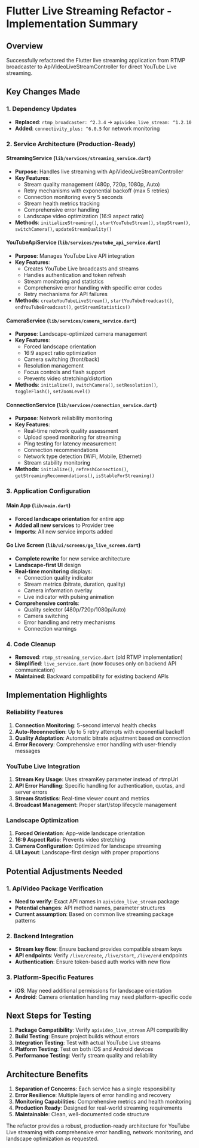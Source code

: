 # Flutter Live Streaming Refactor - Implementation Summary

## Overview
Successfully refactored the Flutter live streaming application from RTMP broadcaster to ApiVideoLiveStreamController for direct YouTube Live streaming.

## Key Changes Made

### 1. Dependency Updates
- **Replaced**: `rtmp_broadcaster: ^2.3.4` → `apivideo_live_stream: ^1.2.10`
- **Added**: `connectivity_plus: ^6.0.5` for network monitoring

### 2. Service Architecture (Production-Ready)

#### StreamingService (`lib/services/streaming_service.dart`)
- **Purpose**: Handles live streaming with ApiVideoLiveStreamController
- **Key Features**:
  - Stream quality management (480p, 720p, 1080p, Auto)
  - Retry mechanisms with exponential backoff (max 5 retries)
  - Connection monitoring every 5 seconds
  - Stream health metrics tracking
  - Comprehensive error handling
  - Landscape video optimization (16:9 aspect ratio)
- **Methods**: `initializeStreaming()`, `startYouTubeStream()`, `stopStream()`, `switchCamera()`, `updateStreamQuality()`

#### YouTubeApiService (`lib/services/youtube_api_service.dart`)
- **Purpose**: Manages YouTube Live API integration
- **Key Features**:
  - Creates YouTube Live broadcasts and streams
  - Handles authentication and token refresh
  - Stream monitoring and statistics
  - Comprehensive error handling with specific error codes
  - Retry mechanisms for API failures
- **Methods**: `createYouTubeLiveStream()`, `startYouTubeBroadcast()`, `endYouTubeBroadcast()`, `getStreamStatistics()`

#### CameraService (`lib/services/camera_service.dart`)
- **Purpose**: Landscape-optimized camera management
- **Key Features**:
  - Forced landscape orientation
  - 16:9 aspect ratio optimization
  - Camera switching (front/back)
  - Resolution management
  - Focus controls and flash support
  - Prevents video stretching/distortion
- **Methods**: `initialize()`, `switchCamera()`, `setResolution()`, `toggleFlash()`, `setZoomLevel()`

#### ConnectionService (`lib/services/connection_service.dart`)
- **Purpose**: Network reliability monitoring
- **Key Features**:
  - Real-time network quality assessment
  - Upload speed monitoring for streaming
  - Ping testing for latency measurement
  - Connection recommendations
  - Network type detection (WiFi, Mobile, Ethernet)
  - Stream stability monitoring
- **Methods**: `initialize()`, `refreshConnection()`, `getStreamingRecommendations()`, `isStableForStreaming()`

### 3. Application Configuration

#### Main App (`lib/main.dart`)
- **Forced landscape orientation** for entire app
- **Added all new services** to Provider tree
- **Imports**: All new service imports added

#### Go Live Screen (`lib/ui/screens/go_live_screen.dart`)
- **Complete rewrite** for new service architecture
- **Landscape-first UI** design
- **Real-time monitoring** displays:
  - Connection quality indicator
  - Stream metrics (bitrate, duration, quality)
  - Camera information overlay
  - Live indicator with pulsing animation
- **Comprehensive controls**:
  - Quality selector (480p/720p/1080p/Auto)
  - Camera switching
  - Error handling and retry mechanisms
  - Connection warnings

### 4. Code Cleanup
- **Removed**: `rtmp_streaming_service.dart` (old RTMP implementation)
- **Simplified**: `live_service.dart` (now focuses only on backend API communication)
- **Maintained**: Backward compatibility for existing backend APIs

## Implementation Highlights

### Reliability Features
1. **Connection Monitoring**: 5-second interval health checks
2. **Auto-Reconnection**: Up to 5 retry attempts with exponential backoff
3. **Quality Adaptation**: Automatic bitrate adjustment based on connection
4. **Error Recovery**: Comprehensive error handling with user-friendly messages

### YouTube Live Integration
1. **Stream Key Usage**: Uses streamKey parameter instead of rtmpUrl
2. **API Error Handling**: Specific handling for authentication, quotas, and server errors
3. **Stream Statistics**: Real-time viewer count and metrics
4. **Broadcast Management**: Proper start/stop lifecycle management

### Landscape Optimization
1. **Forced Orientation**: App-wide landscape orientation
2. **16:9 Aspect Ratio**: Prevents video stretching
3. **Camera Configuration**: Optimized for landscape streaming
4. **UI Layout**: Landscape-first design with proper proportions

## Potential Adjustments Needed

### 1. ApiVideo Package Verification
- **Need to verify**: Exact API names in `apivideo_live_stream` package
- **Potential changes**: API method names, parameter structures
- **Current assumption**: Based on common live streaming package patterns

### 2. Backend Integration
- **Stream key flow**: Ensure backend provides compatible stream keys
- **API endpoints**: Verify `/live/create`, `/live/start`, `/live/end` endpoints
- **Authentication**: Ensure token-based auth works with new flow

### 3. Platform-Specific Features
- **iOS**: May need additional permissions for landscape orientation
- **Android**: Camera orientation handling may need platform-specific code

## Next Steps for Testing

1. **Package Compatibility**: Verify `apivideo_live_stream` API compatibility
2. **Build Testing**: Ensure project builds without errors
3. **Integration Testing**: Test with actual YouTube Live streams
4. **Platform Testing**: Test on both iOS and Android devices
5. **Performance Testing**: Verify stream quality and reliability

## Architecture Benefits

1. **Separation of Concerns**: Each service has a single responsibility
2. **Error Resilience**: Multiple layers of error handling and recovery
3. **Monitoring Capabilities**: Comprehensive metrics and health monitoring
4. **Production Ready**: Designed for real-world streaming requirements
5. **Maintainable**: Clean, well-documented code structure

The refactor provides a robust, production-ready architecture for YouTube Live streaming with comprehensive error handling, network monitoring, and landscape optimization as requested.